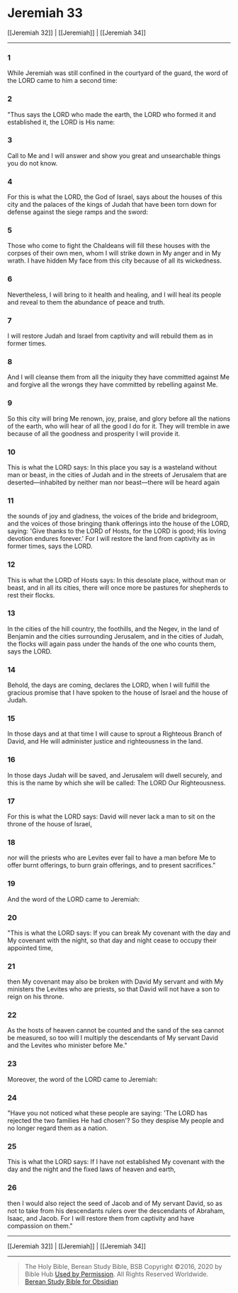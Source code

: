 # Jeremiah 33

[[Jeremiah 32]] | [[Jeremiah]] | [[Jeremiah 34]]

---

### 1
While Jeremiah was still confined in the courtyard of the guard, the word of the LORD came to him a second time:

### 2
"Thus says the LORD who made the earth, the LORD who formed it and established it, the LORD is His name:

### 3
Call to Me and I will answer and show you great and unsearchable things you do not know.

### 4
For this is what the LORD, the God of Israel, says about the houses of this city and the palaces of the kings of Judah that have been torn down for defense against the siege ramps and the sword:

### 5
Those who come to fight the Chaldeans will fill these houses with the corpses of their own men, whom I will strike down in My anger and in My wrath. I have hidden My face from this city because of all its wickedness.

### 6
Nevertheless, I will bring to it health and healing, and I will heal its people and reveal to them the abundance of peace and truth.

### 7
I will restore Judah and Israel from captivity and will rebuild them as in former times.

### 8
And I will cleanse them from all the iniquity they have committed against Me and forgive all the wrongs they have committed by rebelling against Me.

### 9
So this city will bring Me renown, joy, praise, and glory before all the nations of the earth, who will hear of all the good I do for it. They will tremble in awe because of all the goodness and prosperity I will provide it.

### 10
This is what the LORD says: In this place you say is a wasteland without man or beast, in the cities of Judah and in the streets of Jerusalem that are deserted—inhabited by neither man nor beast—there will be heard again

### 11
the sounds of joy and gladness, the voices of the bride and bridegroom, and the voices of those bringing thank offerings into the house of the LORD, saying: 'Give thanks to the LORD of Hosts, for the LORD is good; His loving devotion endures forever.' For I will restore the land from captivity as in former times, says the LORD.

### 12
This is what the LORD of Hosts says: In this desolate place, without man or beast, and in all its cities, there will once more be pastures for shepherds to rest their flocks.

### 13
In the cities of the hill country, the foothills, and the Negev, in the land of Benjamin and the cities surrounding Jerusalem, and in the cities of Judah, the flocks will again pass under the hands of the one who counts them, says the LORD.

### 14
Behold, the days are coming, declares the LORD, when I will fulfill the gracious promise that I have spoken to the house of Israel and the house of Judah.

### 15
In those days and at that time I will cause to sprout a Righteous Branch of David, and He will administer justice and righteousness in the land.

### 16
In those days Judah will be saved, and Jerusalem will dwell securely, and this is the name by which she will be called: The LORD Our Righteousness.

### 17
For this is what the LORD says: David will never lack a man to sit on the throne of the house of Israel,

### 18
nor will the priests who are Levites ever fail to have a man before Me to offer burnt offerings, to burn grain offerings, and to present sacrifices."

### 19
And the word of the LORD came to Jeremiah:

### 20
"This is what the LORD says: If you can break My covenant with the day and My covenant with the night, so that day and night cease to occupy their appointed time,

### 21
then My covenant may also be broken with David My servant and with My ministers the Levites who are priests, so that David will not have a son to reign on his throne.

### 22
As the hosts of heaven cannot be counted and the sand of the sea cannot be measured, so too will I multiply the descendants of My servant David and the Levites who minister before Me."

### 23
Moreover, the word of the LORD came to Jeremiah:

### 24
"Have you not noticed what these people are saying: 'The LORD has rejected the two families He had chosen'? So they despise My people and no longer regard them as a nation.

### 25
This is what the LORD says: If I have not established My covenant with the day and the night and the fixed laws of heaven and earth,

### 26
then I would also reject the seed of Jacob and of My servant David, so as not to take from his descendants rulers over the descendants of Abraham, Isaac, and Jacob. For I will restore them from captivity and have compassion on them."

---

[[Jeremiah 32]] | [[Jeremiah]] | [[Jeremiah 34]]

---

> The Holy Bible, Berean Study Bible, BSB
> Copyright &copy;2016, 2020 by Bible Hub
> [Used by Permission](https://berean.bible/terms.htm). All Rights Reserved Worldwide.
> [Berean Study Bible for Obsidian](https://github.com/gapmiss/berean-study-bible-for-obsidian)</small>

